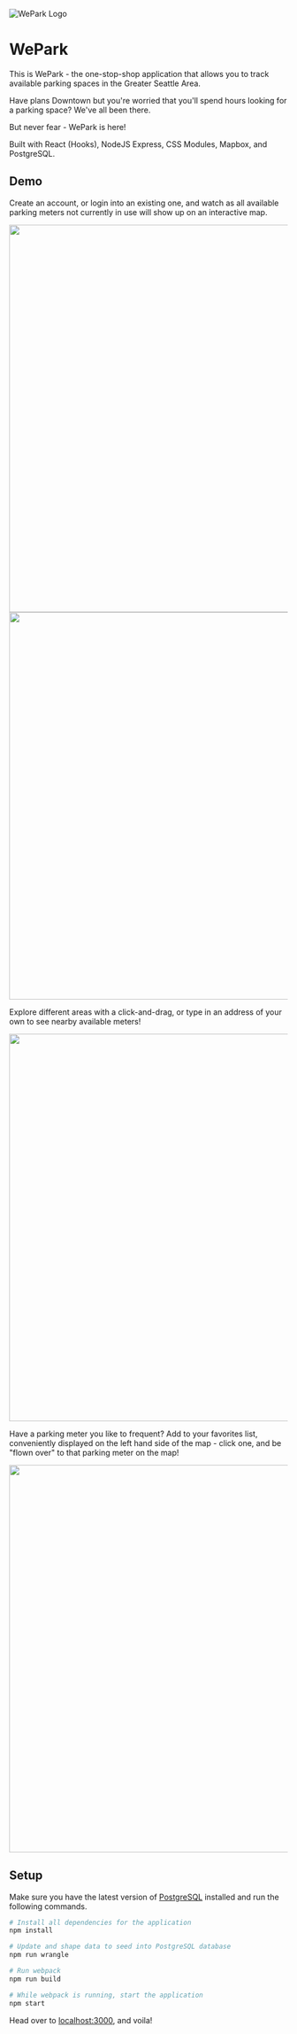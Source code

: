 ![WePark Logo](https://github.com/aisong1/we-park/blob/main/img/WePark.png?raw=true)

# WePark
This is WePark - the one-stop-shop application that allows you to track available parking spaces in the Greater Seattle Area. 

Have plans Downtown but you're worried that you'll spend hours looking for a parking space? We've all been there. 

But never fear - WePark is here! 

Built with React (Hooks), NodeJS Express, CSS Modules, Mapbox, and PostgreSQL.

## Demo
Create an account, or login into an existing one, and watch as all available parking meters not currently in use will show up on an interactive map. 

<img src="https://github.com/aisong1/we-park/blob/main/img/signupDemo.gif" width="700">
<img src="https://github.com/aisong1/we-park/blob/main/img/loginDemo.gif" width="700">

Explore different areas with a click-and-drag, or type in an address of your own to see nearby available meters! 

<img src="https://github.com/aisong1/we-park/blob/main/img/searchDemo.gif" width="700">


Have a parking meter you like to frequent? Add to your favorites list, conveniently displayed on the left hand side of the map - click one, and be "flown over" to that parking meter on the map!

<img src="https://github.com/aisong1/we-park/blob/main/img/favoriteDemo.gif" width="700">

## Setup

Make sure you have the latest version of [PostgreSQL](https://www.postgresql.org/download/) installed and run the following commands.
```sh
# Install all dependencies for the application
npm install

# Update and shape data to seed into PostgreSQL database
npm run wrangle

# Run webpack
npm run build

# While webpack is running, start the application
npm start
```
Head over to [localhost:3000](http://localhost:3000), and voila!
